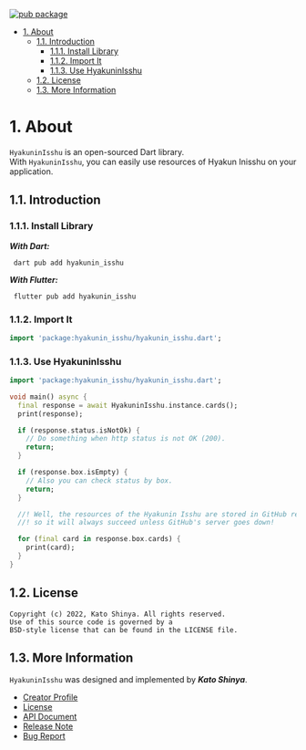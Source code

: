 [![pub package](https://img.shields.io/pub/v/hyakunin_isshu.svg)](https://pub.dev/packages/hyakunin_isshu)

<!-- TOC -->

- [1. About](#1-about)
  - [1.1. Introduction](#11-introduction)
    - [1.1.1. Install Library](#111-install-library)
    - [1.1.2. Import It](#112-import-it)
    - [1.1.3. Use HyakuninIsshu](#113-use-hyakuninisshu)
  - [1.2. License](#12-license)
  - [1.3. More Information](#13-more-information)

<!-- /TOC -->

# 1. About

`HyakuninIsshu` is an open-sourced Dart library.</br>
With `HyakuninIsshu`, you can easily use resources of Hyakun Inisshu on your application.

## 1.1. Introduction

### 1.1.1. Install Library

**_With Dart:_**

```terminal
 dart pub add hyakunin_isshu
```

**_With Flutter:_**

```terminal
 flutter pub add hyakunin_isshu
```

### 1.1.2. Import It

```dart
import 'package:hyakunin_isshu/hyakunin_isshu.dart';
```

### 1.1.3. Use HyakuninIsshu

```dart
import 'package:hyakunin_isshu/hyakunin_isshu.dart';

void main() async {
  final response = await HyakuninIsshu.instance.cards();
  print(response);

  if (response.status.isNotOk) {
    // Do something when http status is not OK (200).
    return;
  }

  if (response.box.isEmpty) {
    // Also you can check status by box.
    return;
  }

  //! Well, the resources of the Hyakunin Isshu are stored in GitHub repository,
  //! so it will always succeed unless GitHub's server goes down!

  for (final card in response.box.cards) {
    print(card);
  }
}
```

## 1.2. License

```license
Copyright (c) 2022, Kato Shinya. All rights reserved.
Use of this source code is governed by a
BSD-style license that can be found in the LICENSE file.
```

## 1.3. More Information

`HyakuninIsshu` was designed and implemented by **_Kato Shinya_**.

- [Creator Profile](https://github.com/myConsciousness)
- [License](https://github.com/hyakunin-isshu/hyakunin-isshu/blob/main/LICENSE)
- [API Document](https://pub.dev/documentation/hyakunin_isshu/latest/hyakunin_isshu/hyakunin_isshu-library.html)
- [Release Note](https://github.com/hyakunin-isshu/hyakunin-isshu/releases)
- [Bug Report](https://github.com/hyakunin-isshu/hyakunin-isshu/issues)
